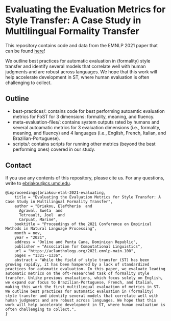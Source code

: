 # Evaluating the Evaluation Metrics for Style Transfer: A Case Study in Multilingual Formality Transfer

This repository contains code and data from the EMNLP 2021 paper that can be found [here](https://aclanthology.org/2021.emnlp-main.100/)!

We outline best practices for automatic evaluation in (formality) style transfer and identify several models that correlate well with human judgments and are robust across languages.
We hope that this work will help accelerate development in ST, where human evaluation is often challenging to collect.

## Outline

* best-practices/: contains code for best performing autoamtic evaluation metrics for FoST for 3 dimensions: formality, meaning, and fluency.
* meta-evaluation-files/: contains system outputs rated by humans and several autoamatic metrics for 3 evaluation dimensions (i.e., formality, meaning, and fluency) and 4 languages (i.e., English,
French, Italian, and Brazilian-Portuguese).
* scripts/: contains scripts for running other metrics (beyond the best performing ones) covered in our study.

## Contact
If you use any contents of this repository, please cite us. For any questions, write to ebriakou@cs.umd.edu.

```
@inproceedings{briakou-etal-2021-evaluating,
    title = "Evaluating the Evaluation Metrics for Style Transfer: A Case Study in Multilingual Formality Transfer",
    author = "Briakou, Eleftheria  and
      Agrawal, Sweta  and
      Tetreault, Joel  and
      Carpuat, Marine",
    booktitle = "Proceedings of the 2021 Conference on Empirical Methods in Natural Language Processing",
    month = nov,
    year = "2021",
    address = "Online and Punta Cana, Dominican Republic",
    publisher = "Association for Computational Linguistics",
    url = "https://aclanthology.org/2021.emnlp-main.100",
    pages = "1321--1336",
    abstract = "While the field of style transfer (ST) has been growing rapidly, it has been hampered by a lack of standardized practices for automatic evaluation. In this paper, we evaluate leading automatic metrics on the oft-researched task of formality style transfer. Unlike previous evaluations, which focus solely on English, we expand our focus to Brazilian-Portuguese, French, and Italian, making this work the first multilingual evaluation of metrics in ST. We outline best practices for automatic evaluation in (formality) style transfer and identify several models that correlate well with human judgments and are robust across languages. We hope that this work will help accelerate development in ST, where human evaluation is often challenging to collect.",
}
```